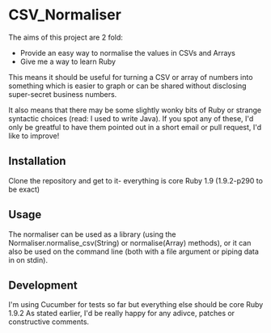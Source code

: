 CSV_Normaliser
==============

The aims of this project are 2 fold:
- Provide an easy way to normalise the values in CSVs and Arrays
- Give me a way to learn Ruby

This means it should be useful for turning a CSV or array of numbers into something
which is easier to graph or can be shared without disclosing super-secret business
numbers.

It also means that there may be some slightly wonky bits of Ruby or strange syntactic
choices (read: I used to write Java). If you spot any of these, I'd only be greatful
to have them pointed out in a short email or pull request, I'd like to improve!

Installation
------------
Clone the repository and get to it- everything is core Ruby 1.9 (1.9.2-p290 to be exact)

Usage
-----
The normaliser can be used as a library (using the Normaliser.normalise\_csv(String) or
normalise(Array) methods), or it can also be used on the command line (both with a file
argument or piping data in on stdin).

Development
-----------
I'm using Cucumber for tests so far but everything else should be core Ruby 1.9.2
As stated earlier, I'd be really happy for any adivce, patches or constructive comments.
